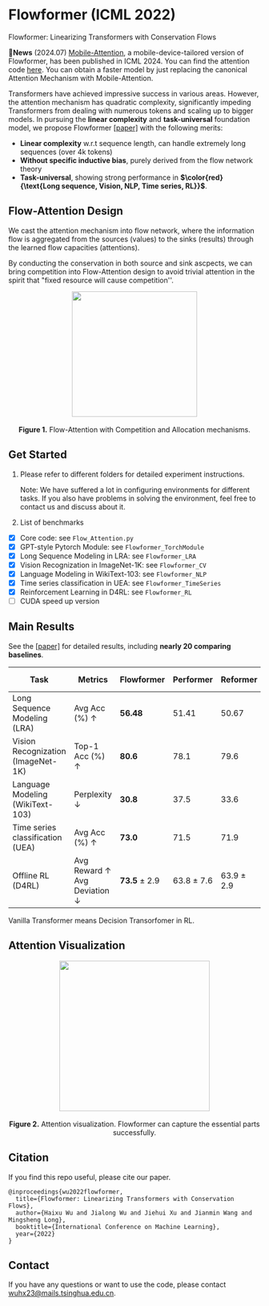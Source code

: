 # Flowformer (ICML 2022)
Flowformer: Linearizing Transformers with Conservation Flows

:triangular_flag_on_post:**News** (2024.07) [Mobile-Attention](https://openreview.net/pdf?id=VHtIDVaOKC), a mobile-device-tailored version of Flowformer, has been published in ICML 2024. You can find the attention code [here](https://github.com/thuml/MobileAttention). You can obtain a faster model by just replacing the canonical Attention Mechanism with Mobile-Attention.

Transformers have achieved impressive success in various areas. However, the attention mechanism has quadratic complexity, significantly impeding Transformers from dealing with numerous tokens and scaling up to bigger models. In pursuing the **linear complexity** and **task-universal** foundation model, we propose Flowformer [[paper]](https://arxiv.org/pdf/2202.06258.pdf) with the following merits:

- **Linear complexity** w.r.t sequence length, can handle extremely long sequences (over 4k tokens)
- **Without specific inductive bias**, purely derived from the flow network theory
- **Task-universal**, showing strong performance in **$\color{red}{\text{Long sequence, Vision, NLP, Time series, RL}}$**.

## Flow-Attention Design

We cast the attention mechanism into flow network, where the information flow is aggregated from the sources (values) to the sinks (results) through the learned flow capacities (attentions).

By conducting the conservation in both source and sink ascpects, we can bring competition into Flow-Attention design to avoid trivial attention in the spirit that "fixed resource will cause competition''.

<p align="center">
<img src=".\pic\Flow-Attention.png" height = "250" alt="" align=center />
<br><br>
<b>Figure 1.</b> Flow-Attention with Competition and Allocation mechanisms.
</p>

## Get Started

1. Please refer to different folders for detailed experiment instructions.

   Note: We have suffered a lot in configuring environments for different tasks. If you also have problems in solving the environment, feel free to contact us and discuss about it.

2. List of benchmarks

- [x] Core code: see `Flow_Attention.py`
- [x] GPT-style Pytorch Module: see `Flowformer_TorchModule`
- [x] Long Sequence Modeling in LRA: see `Flowformer_LRA`
- [x] Vision Recognization in ImageNet-1K: see `Flowformer_CV`
- [x] Language Modeling in WikiText-103: see `Flowformer_NLP`
- [x] Time series classification  in UEA: see `Flowformer_TimeSeries`
- [x] Reinforcement Learning in D4RL: see `Flowformer_RL`
- [ ] CUDA speed up version

## Main Results

See the [[paper]](https://arxiv.org/pdf/2202.06258.pdf) for detailed results, including **nearly 20 comparing baselines**. 

| Task                                  | Metrics                                          | Flowformer       | Performer    | Reformer     | Vanilla<br>Transformer |
| ------------------------------------- | ------------------------------------------------ | ---------------- | ------------ | ------------ | ---------------------- |
| Long Sequence Modeling <br> (LRA)     | Avg Acc (%) $\uparrow$                           | **56.48**        | 51.41        | 50.67        | OOM                    |
| Vision Recognization<br>(ImageNet-1K) | Top-1 Acc (%) $\uparrow$                         | **80.6**         | 78.1         | 79.6         | 78.7                   |
| Language Modeling<br>(WikiText-103)   | Perplexity $\downarrow$                          | **30.8**         | 37.5         | 33.6         | 33.0                   |
| Time series classification<br>(UEA)   | Avg Acc (%) $\uparrow$                           | **73.0**         | 71.5         | 71.9         | 71.9                   |
| Offline RL<br>(D4RL)                  | Avg Reward $\uparrow$ <br>Avg Deviation $\downarrow$ | **73.5** $\pm$ 2.9 | 63.8 $\pm$ 7.6 | 63.9 $\pm$ 2.9 | 72.2 $\pm$ **2.6**       |

Vanilla Transformer means Decision Transorfomer in RL.

## Attention Visualization

<p align="center">
<img src=".\pic\Attention-visualization.png" height = "300" alt="" align=center />
<br><br>
<b>Figure 2.</b> Attention visualization. Flowformer can capture the essential parts successfully.
</p>

## Citation

If you find this repo useful, please cite our paper. 

```
@inproceedings{wu2022flowformer,
  title={Flowformer: Linearizing Transformers with Conservation Flows},
  author={Haixu Wu and Jialong Wu and Jiehui Xu and Jianmin Wang and Mingsheng Long},
  booktitle={International Conference on Machine Learning},
  year={2022}
}
```

## Contact

If you have any questions or want to use the code, please contact wuhx23@mails.tsinghua.edu.cn.
